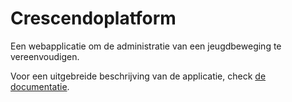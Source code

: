 # Crescendoplatform

Een webapplicatie om de administratie van een jeugdbeweging te vereenvoudigen.

Voor een uitgebreide beschrijving van de applicatie, check [de documentatie](./docs/case-description/case-description.pdf).
